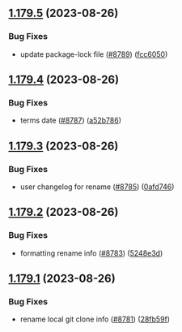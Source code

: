 ## [1.179.5](https://github.com/EddieHubCommunity/BioDrop/compare/v1.179.4...v1.179.5) (2023-08-26)


### Bug Fixes

* update package-lock file ([#8789](https://github.com/EddieHubCommunity/BioDrop/issues/8789)) ([fcc6050](https://github.com/EddieHubCommunity/BioDrop/commit/fcc60504fb0ca33f00437ea9d8e8b6f3f3f662dc))



## [1.179.4](https://github.com/EddieHubCommunity/BioDrop/compare/v1.179.3...v1.179.4) (2023-08-26)


### Bug Fixes

* terms date ([#8787](https://github.com/EddieHubCommunity/BioDrop/issues/8787)) ([a52b786](https://github.com/EddieHubCommunity/BioDrop/commit/a52b786bc7552bf5dea34818cbba8f564bec1837))



## [1.179.3](https://github.com/EddieHubCommunity/BioDrop/compare/v1.179.2...v1.179.3) (2023-08-26)


### Bug Fixes

* user changelog for rename ([#8785](https://github.com/EddieHubCommunity/BioDrop/issues/8785)) ([0afd746](https://github.com/EddieHubCommunity/BioDrop/commit/0afd74600997b34a838c2a4fe24c6ceb616e5814))



## [1.179.2](https://github.com/EddieHubCommunity/BioDrop/compare/v1.179.1...v1.179.2) (2023-08-26)


### Bug Fixes

* formatting rename info ([#8783](https://github.com/EddieHubCommunity/BioDrop/issues/8783)) ([5248e3d](https://github.com/EddieHubCommunity/BioDrop/commit/5248e3d504890f0b3b17c74239dfa65a4c407d9a))



## [1.179.1](https://github.com/EddieHubCommunity/BioDrop/compare/v1.179.0...v1.179.1) (2023-08-26)


### Bug Fixes

* rename local git clone info ([#8781](https://github.com/EddieHubCommunity/BioDrop/issues/8781)) ([28fb59f](https://github.com/EddieHubCommunity/BioDrop/commit/28fb59fe59179f51bcb76b208d95cf8a2be7a3f0))



